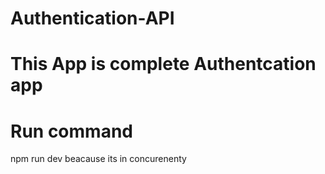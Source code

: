 # Authentication-API

# This App  is complete Authentcation app 

# Run command
npm run dev beacause its in concurenenty

